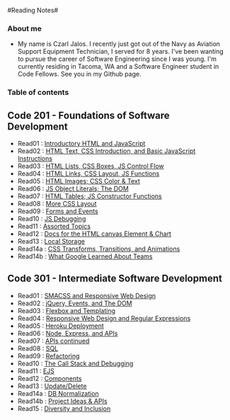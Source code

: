 #Reading Notes#


### About me ###
* My name is Czarl Jalos. I recently just got out of the Navy as Aviation Support Equipment Technician, I served for 8 years. I've been wanting to pursue the career of Software Engineering since I was young. I'm currently residing in Tacoma, WA and a Software Engineer student in Code Fellows. See you in my Github page.

### Table of contents ###

## Code 201 - Foundations of Software Development ##

* Read01  : [Introductory HTML and JavaScript](https://cfjalos.github.io/Reading-Notes/201/class-01)
* Read02  : [HTML Text, CSS Introduction, and Basic JavaScript Instructions](https://cfjalos.github.io/Reading-Notes/201/class-02)
* Read03  : [HTML Lists, CSS Boxes, JS Control Flow](https://cfjalos.github.io/Reading-Notes/201/class-03)
* Read04  : [HTML Links, CSS Layout, JS Functions](https://cfjalos.github.io/Reading-Notes/201/class-04)
* Read05  : [HTML Images; CSS Color & Text](https://cfjalos.github.io/Reading-Notes/201/class-05)
* Read06  : [JS Object Literals; The DOM](https://cfjalos.github.io/Reading-Notes/201/class-06)
* Read07  : [HTML Tables; JS Constructor Functions](https://cfjalos.github.io/Reading-Notes/201/class-07)
* Read08  : [More CSS Layout](https://cfjalos.github.io/Reading-Notes/201/class-08)
* Read09  : [Forms and Events](https://cfjalos.github.io/Reading-Notes/201/class-09)
* Read10  : [JS Debugging](https://cfjalos.github.io/Reading-Notes/201/class-10)
* Read11  : [Assorted Topics](https://cfjalos.github.io/Reading-Notes/201/class-11)
* Read12  : [Docs for the HTML canvas Element & Chart](https://cfjalos.github.io/Reading-Notes/201/class-12)
* Read13  : [Local Storage]((https://cfjalos.github.io/Reading-Notes/201/class-13))
* Read14a : [CSS Transforms, Transitions, and Animations]()
* Read14b : [What Google Learned About Teams]()

## Code 301 - Intermediate Software Development ##

* Read01  : [SMACSS and Responsive Web Design](https://cfjalos.github.io/Reading-Notes/301/class-01)
* Read02  : [jQuery, Events, and The DOM](https://cfjalos.github.io/Reading-Notes/301/class-02)
* Read03  : [Flexbox and Templating](https://cfjalos.github.io/Reading-Notes/301/class-03)
* Read04  : [Responsive Web Design and Regular Expressions](https://cfjalos.github.io/Reading-Notes/301/class-04)
* Read05  : [Heroku Deployment](https://cfjalos.github.io/Reading-Notes/301/class-05)
* Read06  : [Node, Express, and APIs](https://cfjalos.github.io/Reading-Notes/301/class-06)
* Read07  : [APIs continued](https://cfjalos.github.io/Reading-Notes/301/class-07)
* Read08  : [SQL](https://cfjalos.github.io/Reading-Notes/301/class-11)
* Read09  : [Refactoring]()
* Read10  : [The Call Stack and Debugging]()
* Read11  : [EJS](https://cfjalos.github.io/Reading-Notes/301/class-11)
* Read12  : [Components](https://cfjalos.github.io/Reading-Notes/301/class-12)
* Read13  : [Update/Delete]()
* Read14a : [DB Normalization]()
* Read14b : [Project Ideas & APIs]()
* Read15  : [Diversity and Inclusion]()
